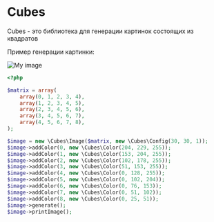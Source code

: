 Cubes
=====

Cubes - это библиотека для генерации картинок состоящих из квадратов

Пример генерации картинки:

![My image](http://cs14107.vk.me/c614721/v614721749/771c/A52D_c0tkTc.jpg)

```php
<?php

$matrix = array(
    array(0, 1, 2, 3, 4),
    array(1, 2, 3, 4, 5),
    array(2, 3, 4, 5, 6),
    array(3, 4, 5, 6, 7),
    array(4, 5, 6, 7, 8),
);

$image = new \Cubes\Image($matrix, new \Cubes\Config(30, 30, 1));
$image->addColor(0, new \Cubes\Color(204, 229, 255));
$image->addColor(1, new \Cubes\Color(153, 204, 255));
$image->addColor(2, new \Cubes\Color(102, 178, 255));
$image->addColor(3, new \Cubes\Color(51, 153, 255));
$image->addColor(4, new \Cubes\Color(0, 128, 255));
$image->addColor(5, new \Cubes\Color(0, 102, 204));
$image->addColor(6, new \Cubes\Color(0, 76, 153));
$image->addColor(7, new \Cubes\Color(0, 51, 102));
$image->addColor(8, new \Cubes\Color(0, 25, 51));
$image->generate();
$image->printImage();
```

